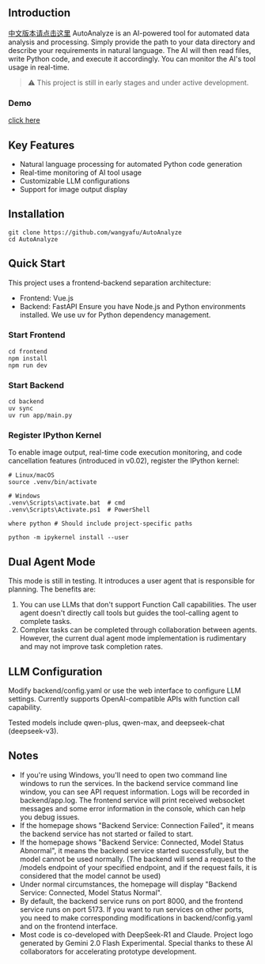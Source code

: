 ## Introduction

[中文版本请点击这里](https://github.com/wangyafu/AutoAnalyze/blob/master/README_CN.md)
AutoAnalyze is an AI-powered tool for automated data analysis and processing. Simply provide the path to your data directory and describe your requirements in natural language. The AI will then read files, write Python code, and execute it accordingly. You can monitor the AI's tool usage in real-time.

> :warning: This project is still in early stages and under active development.

### Demo

[click here](https://app.arcade.software/share/OCm2dQGJ8LJ2DS1OTxYK)

## Key Features

- Natural language processing for automated Python code generation
- Real-time monitoring of AI tool usage
- Customizable LLM configurations
- Support for image output display

## Installation

```shell
git clone https://github.com/wangyafu/AutoAnalyze
cd AutoAnalyze
```



## Quick Start

This project uses a frontend-backend separation architecture:

- Frontend: Vue.js
- Backend: FastAPI
Ensure you have Node.js and Python environments installed. We use uv for Python dependency management.

### Start Frontend

```shell
cd frontend
npm install
npm run dev
 ```

### Start Backend

```shell
cd backend
uv sync
uv run app/main.py
 ```

### Register IPython Kernel

To enable image output, real-time code execution monitoring, and code cancellation features (introduced in v0.02), register the IPython kernel:

```shell
# Linux/macOS
source .venv/bin/activate

# Windows
.venv\Scripts\activate.bat  # cmd
.venv\Scripts\Activate.ps1  # PowerShell

where python # Should include project-specific paths

python -m ipykernel install --user
```

## Dual Agent Mode

This mode is still in testing. It introduces a user agent that is responsible for planning. The benefits are:

1. You can use LLMs that don't support Function Call capabilities. The user agent doesn't directly call tools but guides the tool-calling agent to complete tasks.
2. Complex tasks can be completed through collaboration between agents.
However, the current dual agent mode implementation is rudimentary and may not improve task completion rates.

## LLM Configuration

Modify backend/config.yaml or use the web interface to configure LLM settings. Currently supports OpenAI-compatible APIs with function call capability.

Tested models include qwen-plus, qwen-max, and deepseek-chat (deepseek-v3).

## Notes

- If you're using Windows, you'll need to open two command line windows to run the services. In the backend service command line window, you can see API request information. Logs will be recorded in backend/app.log. The frontend service will print received websocket messages and some error information in the console, which can help you debug issues.
- If the homepage shows "Backend Service: Connection Failed", it means the backend service has not started or failed to start.
- If the homepage shows "Backend Service: Connected, Model Status Abnormal", it means the backend service started successfully, but the model cannot be used normally. (The backend will send a request to the /models endpoint of your specified endpoint, and if the request fails, it is considered that the model cannot be used)
- Under normal circumstances, the homepage will display "Backend Service: Connected, Model Status Normal".
- By default, the backend service runs on port 8000, and the frontend service runs on port 5173. If you want to run services on other ports, you need to make corresponding modifications in backend/config.yaml and on the frontend interface.
- Most code is co-developed with DeepSeek-R1 and Claude. Project logo generated by Gemini 2.0 Flash Experimental. Special thanks to these AI collaborators for accelerating prototype development.